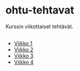 # ohtu-tehtavat

Kurssin viikottaiset tehtävät.

##

- [Viikko 1](/viikko1)
- [Viikko 2](/viikko2)
- [Viikko 3](/viikko3)
- [Viikko 4](/viikko4)
